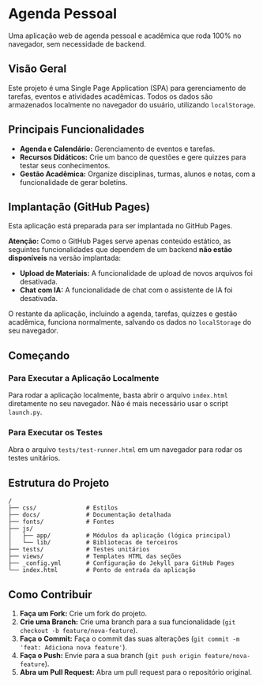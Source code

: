 # Agenda Pessoal

Uma aplicação web de agenda pessoal e acadêmica que roda 100% no navegador, sem necessidade de backend.

## Visão Geral

Este projeto é uma Single Page Application (SPA) para gerenciamento de tarefas, eventos e atividades acadêmicas. Todos os dados são armazenados localmente no navegador do usuário, utilizando `localStorage`.

## Principais Funcionalidades

- **Agenda e Calendário:** Gerenciamento de eventos e tarefas.
- **Recursos Didáticos:** Crie um banco de questões e gere quizzes para testar seus conhecimentos.
- **Gestão Acadêmica:** Organize disciplinas, turmas, alunos e notas, com a funcionalidade de gerar boletins.

## Implantação (GitHub Pages)

Esta aplicação está preparada para ser implantada no GitHub Pages.

**Atenção:** Como o GitHub Pages serve apenas conteúdo estático, as seguintes funcionalidades que dependem de um backend **não estão disponíveis** na versão implantada:

*   **Upload de Materiais:** A funcionalidade de upload de novos arquivos foi desativada.
*   **Chat com IA:** A funcionalidade de chat com o assistente de IA foi desativada.

O restante da aplicação, incluindo a agenda, tarefas, quizzes e gestão acadêmica, funciona normalmente, salvando os dados no `localStorage` do seu navegador.

## Começando

### Para Executar a Aplicação Localmente

Para rodar a aplicação localmente, basta abrir o arquivo `index.html` diretamente no seu navegador. Não é mais necessário usar o script `launch.py`.

### Para Executar os Testes

Abra o arquivo `tests/test-runner.html` em um navegador para rodar os testes unitários.

## Estrutura do Projeto

```
/
├── css/              # Estilos
├── docs/             # Documentação detalhada
├── fonts/            # Fontes
├── js/
│   ├── app/          # Módulos da aplicação (lógica principal)
│   └── lib/          # Bibliotecas de terceiros
├── tests/            # Testes unitários
├── views/            # Templates HTML das seções
├── _config.yml       # Configuração do Jekyll para GitHub Pages
└── index.html        # Ponto de entrada da aplicação
```

## Como Contribuir

1.  **Faça um Fork:** Crie um fork do projeto.
2.  **Crie uma Branch:** Crie uma branch para a sua funcionalidade (`git checkout -b feature/nova-feature`).
3.  **Faça o Commit:** Faça o commit das suas alterações (`git commit -m 'feat: Adiciona nova feature'`).
4.  **Faça o Push:** Envie para a sua branch (`git push origin feature/nova-feature`).
5.  **Abra um Pull Request:** Abra um pull request para o repositório original.
